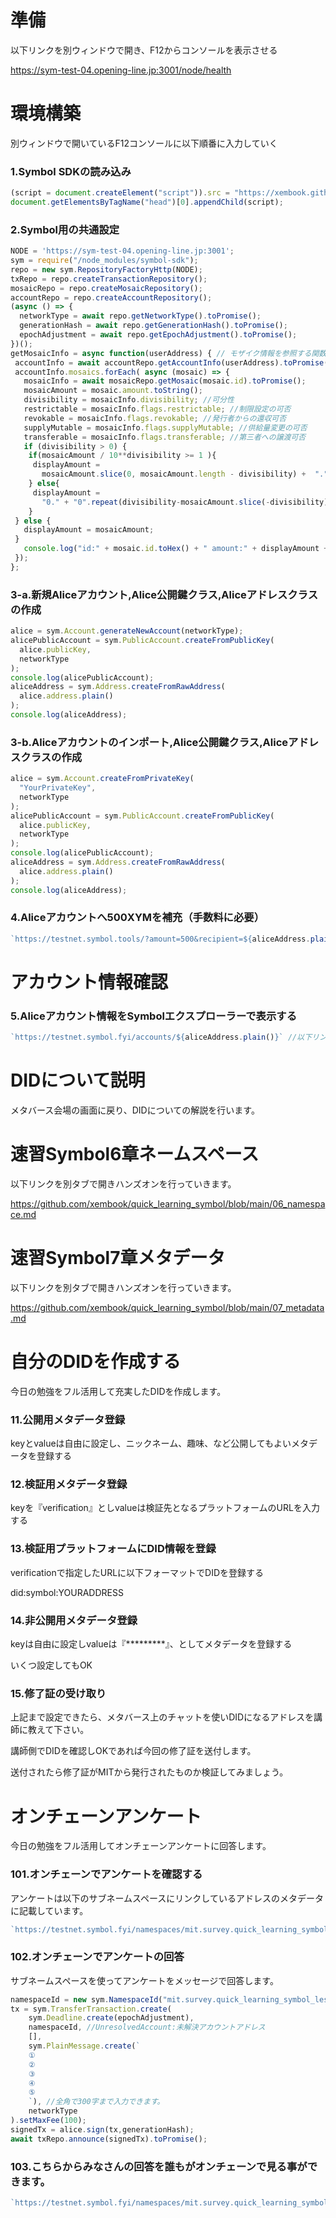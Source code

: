# 準備
以下リンクを別ウィンドウで開き、F12からコンソールを表示させる

https://sym-test-04.opening-line.jp:3001/node/health

# 環境構築
別ウィンドウで開いているF12コンソールに以下順番に入力していく
### 1.Symbol SDKの読み込み
```js
(script = document.createElement("script")).src = "https://xembook.github.io/nem2-browserify/symbol-sdk-pack-2.0.3.js";
document.getElementsByTagName("head")[0].appendChild(script);

```
### 2.Symbol用の共通設定
```js
NODE = 'https://sym-test-04.opening-line.jp:3001';
sym = require("/node_modules/symbol-sdk");
repo = new sym.RepositoryFactoryHttp(NODE);
txRepo = repo.createTransactionRepository();
mosaicRepo = repo.createMosaicRepository();
accountRepo = repo.createAccountRepository();
(async () => {
  networkType = await repo.getNetworkType().toPromise();
  generationHash = await repo.getGenerationHash().toPromise();
  epochAdjustment = await repo.getEpochAdjustment().toPromise();
})();
getMosaicInfo = async function(userAddress) { // モザイク情報を参照する関数を作成
 accountInfo = await accountRepo.getAccountInfo(userAddress).toPromise();
 accountInfo.mosaics.forEach( async (mosaic) => {
   mosaicInfo = await mosaicRepo.getMosaic(mosaic.id).toPromise();
   mosaicAmount = mosaic.amount.toString();
   divisibility = mosaicInfo.divisibility; //可分性
   restrictable = mosaicInfo.flags.restrictable; //制限設定の可否
   revokable = mosaicInfo.flags.revokable; //発行者からの還収可否
   supplyMutable = mosaicInfo.flags.supplyMutable; //供給量変更の可否
   transferable = mosaicInfo.flags.transferable; //第三者への譲渡可否
   if (divisibility > 0) {
   	if(mosaicAmount / 10**divisibility >= 1 ){
     displayAmount =
       mosaicAmount.slice(0, mosaicAmount.length - divisibility) +  "." + mosaicAmount.slice(-divisibility);		
   	} else{
     displayAmount =
       "0." + "0".repeat(divisibility-mosaicAmount.slice(-divisibility).length) + mosaicAmount.slice(-divisibility);	   		
   	}
 } else {
   displayAmount = mosaicAmount;
 }
   console.log("id:" + mosaic.id.toHex() + " amount:" + displayAmount + " addressHeight:" + mosaicInfo.startHeight.compact() + " ownerAddress: " + mosaicInfo.ownerAddress.address + " divisibility:" + divisibility + " restrictable:" + restrictable + " revokable:" + revokable + " supplyMutable:" + supplyMutable + " transferable:" + transferable);
 });
};
```
### 3-a.新規Aliceアカウント,Alice公開鍵クラス,Aliceアドレスクラスの作成
```js
alice = sym.Account.generateNewAccount(networkType);
alicePublicAccount = sym.PublicAccount.createFromPublicKey(
  alice.publicKey,
  networkType
);
console.log(alicePublicAccount);
aliceAddress = sym.Address.createFromRawAddress(
  alice.address.plain()
);
console.log(aliceAddress);
```
### 3-b.Aliceアカウントのインポート,Alice公開鍵クラス,Aliceアドレスクラスの作成
```js
alice = sym.Account.createFromPrivateKey(
  "YourPrivateKey",
  networkType
);
alicePublicAccount = sym.PublicAccount.createFromPublicKey(
  alice.publicKey,
  networkType
);
console.log(alicePublicAccount);
aliceAddress = sym.Address.createFromRawAddress(
  alice.address.plain()
);
console.log(aliceAddress);
```
### 4.Aliceアカウントへ500XYMを補充（手数料に必要）
```js
`https://testnet.symbol.tools/?amount=500&recipient=${aliceAddress.plain()}` //以下リンクをクリックしてCLAIM！を実行
```
# アカウント情報確認
### 5.Aliceアカウント情報をSymbolエクスプローラーで表示する
```js
`https://testnet.symbol.fyi/accounts/${aliceAddress.plain()}` //以下リンクをクリックしてアカウント情報を別タブで表示しておく
```
# DIDについて説明
メタバース会場の画面に戻り、DIDについての解説を行います。

# 速習Symbol6章ネームスペース
以下リンクを別タブで開きハンズオンを行っていきます。

https://github.com/xembook/quick_learning_symbol/blob/main/06_namespace.md

# 速習Symbol7章メタデータ
以下リンクを別タブで開きハンズオンを行っていきます。

https://github.com/xembook/quick_learning_symbol/blob/main/07_metadata.md

# 自分のDIDを作成する
今日の勉強をフル活用して充実したDIDを作成します。

### 11.公開用メタデータ登録
keyとvalueは自由に設定し、ニックネーム、趣味、など公開してもよいメタデータを登録する

### 12.検証用メタデータ登録
keyを『verification』としvalueは検証先となるプラットフォームのURLを入力する

### 13.検証用プラットフォームにDID情報を登録
verificationで指定したURLに以下フォーマットでDIDを登録する

did:symbol:YOURADDRESS

### 14.非公開用メタデータ登録
keyは自由に設定しvalueは『*********』、としてメタデータを登録する

いくつ設定してもOK

### 15.修了証の受け取り
上記まで設定できたら、メタバース上のチャットを使いDIDになるアドレスを講師に教えて下さい。

講師側でDIDを確認しOKであれば今回の修了証を送付します。

送付されたら修了証がMITから発行されたものか検証してみましょう。

# オンチェーンアンケート
今日の勉強をフル活用してオンチェーンアンケートに回答します。

### 101.オンチェーンでアンケートを確認する
アンケートは以下のサブネームスペースにリンクしているアドレスのメタデータに記載しています。

```js
`https://testnet.symbol.fyi/namespaces/mit.survey.quick_learning_symbol_lesson3` //以下リンクをクリックしてAliasのアドレスのメタデータを参照する
```

### 102.オンチェーンでアンケートの回答
サブネームスペースを使ってアンケートをメッセージで回答します。

```js
namespaceId = new sym.NamespaceId("mit.survey.quick_learning_symbol_lesson3");
tx = sym.TransferTransaction.create(
    sym.Deadline.create(epochAdjustment),
    namespaceId, //UnresolvedAccount:未解決アカウントアドレス
    [],
    sym.PlainMessage.create(`
    ①
    ②
    ③
    ④
    ⑤  
    `), //全角で300字まで入力できます。
    networkType
).setMaxFee(100);
signedTx = alice.sign(tx,generationHash);
await txRepo.announce(signedTx).toPromise();
```

### 103.こちらからみなさんの回答を誰もがオンチェーンで見る事ができます。

```js
`https://testnet.symbol.fyi/namespaces/mit.survey.quick_learning_symbol_lesson3` //以下リンクをクリックしてAliasのアドレスを参照する
```
